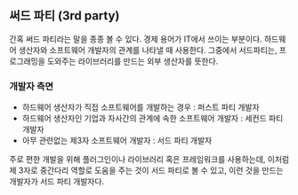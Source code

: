 ## 써드 파티 (3rd party)

간혹 써드 파티라는 말을 종종 볼 수 있다. 경제 용어가 IT에서 쓰이는 부분이다. 하드웨어 생산자와 소프트웨어 개발자의 관계를 나타낼 때 사용한다. 그중에서 서드파티는, 프로그래밍을 도와주는 라이브러리를 만드는 외부 생산자를 뜻한다.

### 개발자 측면 

- 하드웨어 생산자가 직접 소프트웨어를 개발하는 경우 : 퍼스트 파티 개발자
- 하드웨어 생산자인 기업과 자사간의 관계에 속한 소프트웨어 개발자 : 세컨드 파티 개발자
- 아무 관련없는 제3자 소프트웨어 개발자 : 서드 파티 개발자 

주로 편한 개발을 위해 플러그인이나 라이브러리 혹은 프레임워크를 사용하는데, 이처럼 제 3자로 중간다리 역할로 도움을 주는 것이 서드 파티로 볼 수 있고, 이런 것을 만드는 개발자가 서드 파티 개발자다.

